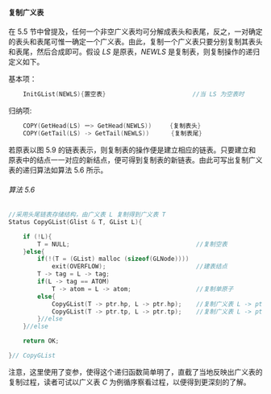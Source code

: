 
#### 复制广义表

在 5.5 节中曾提及，任何一个非空广义表均可分解成表头和表尾，反之，一对确定的表头和表尾可惟一确定一个广义表。由此，复制一个广义表只要分别复制其表头和表尾，然后合成即可。假设 $LS$ 是原表，$NEWLS$ 是复制表，则复制操作的递归定义如下。

基本项：

```cpp
    InitGList(NEWLS){置空表}                        //当 LS 为空表时
```

归纳项:

```cpp
    COPY(GetHead(LS) ー> GetHead(NEWLS))     {复制表头}
    COPY(GetTail(LS) -> GetTail(NEWLS))      {复制表尾}
```

若原表以图 5.9 的链表表示，则复制表的操作便是建立相应的链表。只要建立和原表中的结点一一对应的新结点，便可得到复制表的新链表。由此可写出复制广义表的递归算法如算法 5.6 所示。

###### 算法 5.6

```cpp
//采用头尾链表存储结构，由广义表 L 复制得到广义表 T
Status CopyGList(Glist & T, GList L){

    if (!L){
        T = NULL;                                   //复制空表
    }else{
        if(!(T = (GList) malloc (sizeof(GLNode))))
            exit(OVERFLOW);                         //建表结点
        T -> tag = L -> tag;
        if(L -> tag == ATOM) 
            T -> atom = L -> atom;                  //复制单原子
        else{
            CopyGList(T -> ptr.hp, L -> ptr.hp);    //复制广义表 L -> ptr.hp 的一个副本 T -> ptr.hp
            CopyGList(T -> ptr.tp, L -> ptr.tp);    //复制广义表 L -> ptr.tp 的一个副本 T -> ptr.tp
        }//else
    }//else

    return OK;

}// CopyGList
```

注意，这里使用了变参，使得这个递归函数简单明了，直截了当地反映出广义表的复制过程，读者可试以广义表 $C$ 为例循序察看过程，以便得到更深刻的了解。
